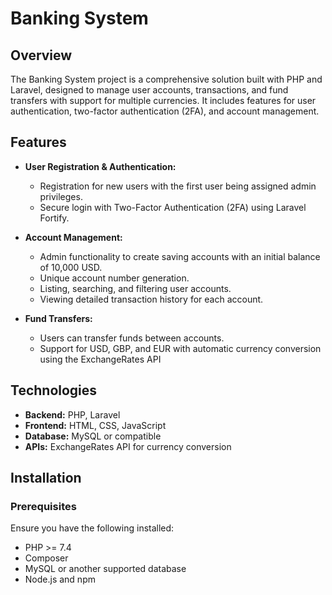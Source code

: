 # Banking System

## Overview

The Banking System project is a comprehensive solution built with PHP and Laravel, designed to manage user accounts, transactions, and fund transfers with support for multiple currencies. It includes features for user authentication, two-factor authentication (2FA), and account management.

## Features

- **User Registration & Authentication:**
  - Registration for new users with the first user being assigned admin privileges.
  - Secure login with Two-Factor Authentication (2FA) using Laravel Fortify.

- **Account Management:**
  - Admin functionality to create saving accounts with an initial balance of 10,000 USD.
  - Unique account number generation.
  - Listing, searching, and filtering user accounts.
  - Viewing detailed transaction history for each account.

- **Fund Transfers:**
  - Users can transfer funds between accounts.
  - Support for USD, GBP, and EUR with automatic currency conversion using the ExchangeRates API

## Technologies

- **Backend:** PHP, Laravel
- **Frontend:** HTML, CSS, JavaScript
- **Database:** MySQL or compatible
- **APIs:** ExchangeRates API for currency conversion

## Installation

### Prerequisites

Ensure you have the following installed:

- PHP >= 7.4
- Composer
- MySQL or another supported database
- Node.js and npm
